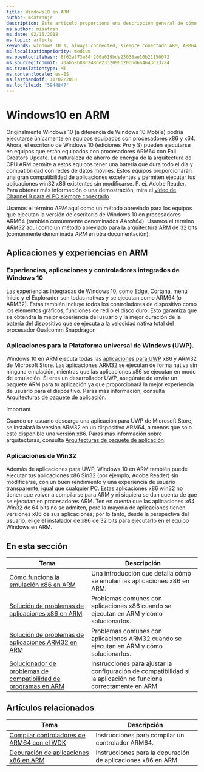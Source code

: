 ```yaml
---
title: Windows10 en ARM
author: msatranjr
description: Este artículo proporciona una descripción general de cómo se ejecutarán experiencias y aplicaciones en ARM, cuáles son las limitaciones y dónde acudir para obtener más información.
ms.author: misatran
ms.date: 02/15/2018
ms.topic: article
keywords: windows 10 s, always connected, siempre conectado ARM, ARM64, x86 emulation, emulación x86
ms.localizationpriority: medium
ms.openlocfilehash: 8f62a873e84f200a019bde23038ae10b21150072
ms.sourcegitcommit: 70ab58b88d248de2332096b20dbd6a4643d137a4
ms.translationtype: MT
ms.contentlocale: es-ES
ms.lasthandoff: 11/02/2018
ms.locfileid: "5944847"
---
```

# <a name="windows-10-on-arm"></a>Windows10 en ARM
Originalmente Windows 10 (a diferencia de Windows 10 Mobile) podría ejecutarse únicamente en equipos equipados con procesadores x86 y x64. Ahora, el escritorio de Windows 10 (ediciones Pro y S) pueden ejecutarse en equipos que están equipados con procesadores ARM64 con Fall Creators Update. La naturaleza de ahorro de energía de la arquitectura de CPU ARM permite a estos equipos tener una batería que dura todo el día y compatibilidad con redes de datos móviles. Estos equipos proporcionarán una gran compatibilidad de aplicaciones excelentes y permiten ejecutar tus aplicaciones win32 x86 existentes sin modificarse. P. ej. Adobe Reader. Para obtener más información o una demostración, mira el [vídeo de Channel 9 para el PC siempre conectado](https://channel9.msdn.com/Events/Build/2017/P4171). 

Usamos el término *ARM* aquí como un método abreviado para los equipos que ejecutan la versión de escritorio de Windows 10 en procesadores ARM64 (también comúnmente denominados *AArch64*).  Usamos el término *ARM32* aquí como un método abreviado para la arquitectura ARM de 32 bits (comúnmente denominada *ARM* en otra documentación).

## <a name="apps-and-experiences-on-arm"></a>Aplicaciones y experiencias en ARM

### <a name="built-in-windows-10-experiences-apps-and-drivers"></a>Experiencias, aplicaciones y controladores integrados de Windows 10
Las experiencias integradas de Windows 10, como Edge, Cortana, menú Inicio y el Explorador son todas nativas y se ejecutan como ARM64 (o ARM32). Estas también incluye todos los controladores de dispositivo como los elementos gráficos, funciones de red o el disco duro. Esto garantiza que se obtendrá la mejor experiencia del usuario y la mejor duración de la batería del dispositivo que se ejecuta a la velocidad nativa total del procesador Qualcomm Snapdragon

### <a name="universal-windows-platform-uwp-apps"></a>Aplicaciones para la Plataforma universal de Windows (UWP).
Windows 10 en ARM ejecuta todas las [aplicaciones para UWP](../get-started/universal-application-platform-guide.md) x86 y ARM32 de Microsoft Store. Las aplicaciones ARM32 se ejecutan de forma nativa sin ninguna emulación, mientras que las aplicaciones x86 se ejecutan en modo de emulación. Si eres un desarrollador UWP, asegúrate de enviar un paquete ARM para tu aplicación ya que proporcionará la mejor experiencia de usuario para el dispositivo. Paras más información, consulta [Arquitecturas de paquete de aplicación](../packaging/device-architecture.md).

>[!IMPORTANT] 
> Cuando un usuario descarga una aplicación para UWP de Microsoft Store, se instalará la versión ARM32 en un dispositivo ARM64, a menos que solo esté disponible una versión x86. Paras más información sobre arquitecturas, consulta [Arquitecturas de paquete de aplicación](../packaging/device-architecture.md).

### <a name="win32-apps"></a>Aplicaciones de Win32
Además de aplicaciones para UWP, Windows 10 en ARM también puede ejecutar tus aplicaciones x86 Sin32 (por ejemplo, Adobe Reader) sin modificarse, con un buen rendimiento y una experiencia de usuario transparente, igual que cualquier PC. Estas aplicaciones x86 win32 no tienen que volver a compilarse para ARM y ni siquiera se dan cuenta de que se ejecutan en procesadores ARM. Ten en cuenta que las aplicaciones x64 Win32 de 64 bits no se admiten, pero la mayoría de aplicaciones tienen versiones x86 de sus aplicaciones; por lo tanto, desde la perspectiva del usuario, elige el instalador de x86 de 32 bits para ejecutarlo en el equipo Windows en ARM.

## <a name="in-this-section"></a>En esta sección
|Tema | Descripción |
|-----|-----|
|[Cómo funciona la emulación x86 en ARM](apps-on-arm-x86-emulation.md)|Una introducción que detalla cómo se emulan las aplicaciones x86 en ARM.|
|[Solución de problemas de aplicaciones x86 en ARM](apps-on-arm-troubleshooting-x86.md)|Problemas comunes con aplicaciones x86 cuando se ejecutan en ARM y cómo solucionarlos. |
|[Solución de problemas de aplicaciones ARM32 en ARM](apps-on-arm-troubleshooting-arm32.md)|Problemas comunes con aplicaciones ARM32 cuando se ejecutan en ARM y cómo solucionarlos. |
|[Solucionador de problemas de compatibilidad de programas en ARM](apps-on-arm-program-compat-troubleshooter.md)|Instrucciones para ajustar la configuración de compatibilidad si la aplicación no funciona correctamente en ARM. |

## <a name="related-topics"></a>Artículos relacionados
|Tema | Descripción |
|-----|-----|
|[Compilar controladores de ARM64 con el WDK](https://docs.microsoft.com/en-us/windows-hardware/drivers/develop/building-arm64-drivers)|Instrucciones para compilar un controlador ARM64. |
| [Depuración de aplicaciones x86 en ARM](https://docs.microsoft.com/en-us/windows-hardware/drivers/debugger/debugging-arm64) | Instrucciones para la depuración de aplicaciones x86 en ARM. |
